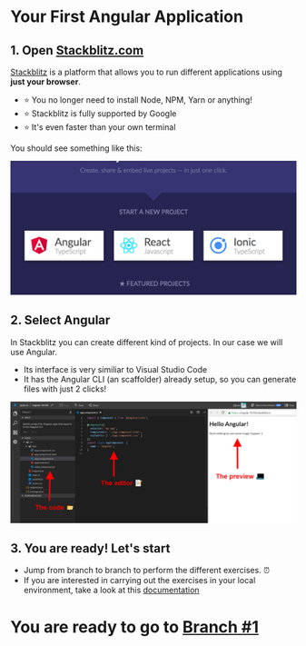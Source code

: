 # Your First Angular Application

## 1. Open [Stackblitz.com](https://stackblitz.com/)

[Stackblitz](https://stackblitz.com/) is a platform that allows you to run different applications using **just your browser**.

- ⭐️ You no longer need to install Node, NPM, Yarn or anything!
- ⭐️ Stackblitz is fully supported by Google
- ⭐️ It's even faster than your own terminal

You should see something like this:

![Stackblitz](stackblitz.png)

## 2. Select Angular

In Stackblitz you can create different kind of projects. In our case we will use Angular.

- Its interface is very similiar to Visual Studio Code
- It has the Angular CLI (an scaffolder) already setup, so you can generate files with just 2 clicks!

![explained](explained.png)

## 3. You are ready! Let's start

- Jump from branch to branch to perform the different exercises. ⏰
- If you are interested in carrying out the exercises in your local environment, take a look at this [documentation](https://angular.io/guide/quickstart)

# You are ready to go to [Branch #1](https://github.com/jdjuan/your-first-angular-application/tree/1#your-first-angular-application)
